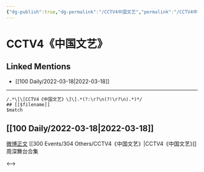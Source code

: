 ```yaml
---
{"dg-publish":true,"dg-permalink":"/CCTV4中国文艺","permalink":"/CCTV4中国文艺/"}
---
```


# CCTV4《中国文艺》

## Linked Mentions
- [[100 Daily/2022-03-18\|2022-03-18]]


---

```expander
/.*\[\[CCTV4《中国文艺》\]\].*(?:\r?\n(?!\r?\n).*)*/
## [[$filename]]
$match
```
## [[100 Daily/2022-03-18\|2022-03-18]]

[微博正文](https://weibo.com/detail/4748437255357143) [[300 Events/304 Others/CCTV4《中国文艺》\|CCTV4《中国文艺》]]周深舞台合集

<-->
